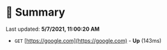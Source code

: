 # 📖 Summary
Last updated: **5/7/2021, 11:00:20 AM**

- `GET` [https://google.com](https://google.com) - **Up** (143ms)
